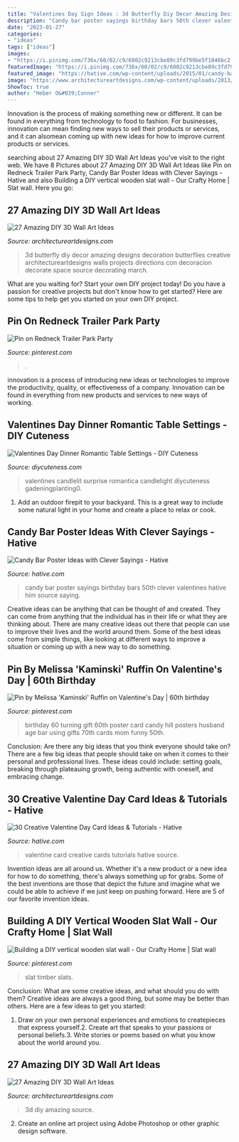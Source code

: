 ```yaml
---
title: "Valentines Day Sign Ideas : 3d Butterfly Diy Decor Amazing Designs Decoration Butterflies Creative Architectureartdesigns Walls Projects Directions Con Decoracion Decorate Space Source Decorating March"
description: "Candy bar poster sayings birthday bars 50th clever valentines hative him source saying"
date: "2023-01-27"
categories:
- "ideas"
tags: ["ideas"]
images:
- "https://i.pinimg.com/736x/60/02/c9/6002c9213cbe89c3fd799be5f1846bc2.jpg"
featuredImage: "https://i.pinimg.com/736x/60/02/c9/6002c9213cbe89c3fd799be5f1846bc2.jpg"
featured_image: "https://hative.com/wp-content/uploads/2015/01/candy-bar-sayings/8-candy-bar-saying-ideas.jpg"
image: "https://www.architectureartdesigns.com/wp-content/uploads/2013/11/1625.jpg"
ShowToc: true
author: "Heber O&#039;Conner"
---
```



Innovation is the process of making something new or different. It can be found in everything from technology to food to fashion. For businesses, innovation can mean finding new ways to sell their products or services, and it can alsomean coming up with new ideas for how to improve current products or services.

	

		
searching about 27 Amazing DIY 3D Wall Art Ideas you've visit to the right web. We have 8 Pictures about 27 Amazing DIY 3D Wall Art Ideas like Pin on Redneck Trailer Park Party, Candy Bar Poster Ideas with Clever Sayings - Hative and also Building a DIY vertical wooden slat wall - Our Crafty Home | Slat wall. Here you go:
		
    
## 27 Amazing DIY 3D Wall Art Ideas

<img loading=lazy src="https://www.architectureartdesigns.com/wp-content/uploads/2013/11/1026.jpg" onerror="this.onerror=null;this.src='https://tse1.mm.bing.net/th?id=OIP.d2GlAbA5H8JNX4Ry8B2VsgHaJ3&amp;pid=15.1';" alt="27 Amazing DIY 3D Wall Art Ideas">

_Source: architectureartdesigns.com_

>3d butterfly diy decor amazing designs decoration butterflies creative architectureartdesigns walls projects directions con decoracion decorate space source decorating march. 

	

What are you waiting for? Start your own DIY project today!
Do you have a passion for creative projects but don't know how to get started? Here are some tips to help get you started on your own DIY project.

    
## Pin On Redneck Trailer Park Party

<img loading=lazy src="https://i.pinimg.com/736x/bb/c1/a2/bbc1a27072d5e8674d576c2325af4aa0.jpg" onerror="this.onerror=null;this.src='https://tse4.mm.bing.net/th?id=OIP.sJKEy3jX3STyEmufup19zQHaJ3&amp;pid=15.1';" alt="Pin on Redneck Trailer Park Party">

_Source: pinterest.com_

>. 

	

innovation is a process of introducing new ideas or technologies to improve the productivity, quality, or effectiveness of a company. Innovation can be found in everything from new products and services to new ways of working. 

    
## Valentines Day Dinner Romantic Table Settings - DIY Cuteness

<img loading=lazy src="https://diycuteness.com/wp-content/uploads/2019/12/Valentines-Day-Dinner-Romantic-Table-Settings-9.jpg" onerror="this.onerror=null;this.src='https://tse1.mm.bing.net/th?id=OIP.Xn-arz10oaYd3m-oGcJDgwHaNJ&amp;pid=15.1';" alt="Valentines Day Dinner Romantic Table Settings - DIY Cuteness">

_Source: diycuteness.com_

>valentines candlelit surprise romantica candlelight diycuteness gadeningplanting0. 

	

1. Add an outdoor firepit to your backyard. This is a great way to include some natural light in your home and create a place to relax or cook. 

    
## Candy Bar Poster Ideas With Clever Sayings - Hative

<img loading=lazy src="https://hative.com/wp-content/uploads/2015/01/candy-bar-sayings/8-candy-bar-saying-ideas.jpg" onerror="this.onerror=null;this.src='https://tse4.mm.bing.net/th?id=OIP.ZCQ7LAyHzLc_TkZApETBdwHaJ4&amp;pid=15.1';" alt="Candy Bar Poster Ideas with Clever Sayings - Hative">

_Source: hative.com_

>candy bar poster sayings birthday bars 50th clever valentines hative him source saying. 

	

Creative ideas can be anything that can be thought of and created. They can come from anything that the individual has in their life or what they are thinking about. There are many creative ideas out there that people can use to improve their lives and the world around them. Some of the best ideas come from simple things, like looking at different ways to improve a situation or coming up with a new way to do something.

    
## Pin By Melissa &#039;Kaminski&#039; Ruffin On Valentine&#039;s Day | 60th Birthday

<img loading=lazy src="https://i.pinimg.com/736x/0d/66/8a/0d668ad79a05471ead32f6d902f0cb33.jpg" onerror="this.onerror=null;this.src='https://tse2.mm.bing.net/th?id=OIP.9xvgZOitSv9JEo4G_fzQmAHaJ4&amp;pid=15.1';" alt="Pin by Melissa &#039;Kaminski&#039; Ruffin on Valentine&#039;s Day | 60th birthday">

_Source: pinterest.com_

>birthday 60 turning gift 60th poster card candy hill posters husband age bar using gifts 70th cards mom funny 50th. 

	

Conclusion: Are there any big ideas that you think everyone should take on?
There are a few big ideas that people should take on when it comes to their personal and professional lives. These ideas could include: setting goals, breaking through plateauing growth, being authentic with oneself, and embracing change.

    
## 30 Creative Valentine Day Card Ideas &amp; Tutorials - Hative

<img loading=lazy src="https://hative.com/wp-content/uploads/2014/10/valentine-card-ideas/30-valentine-card-ideas.jpg" onerror="this.onerror=null;this.src='https://tse1.mm.bing.net/th?id=OIP.i2UZc6sBWmiWn8CeuLQpFAHaJ6&amp;pid=15.1';" alt="30 Creative Valentine Day Card Ideas &amp; Tutorials - Hative">

_Source: hative.com_

>valentine card creative cards tutorials hative source. 

	

Invention ideas are all around us. Whether it's a new product or a new idea for how to do something, there's always something up for grabs. Some of the best inventions are those that depict the future and imagine what we could be able to achieve if we just keep on pushing forward. Here are 5 of our favorite invention ideas.

    
## Building A DIY Vertical Wooden Slat Wall - Our Crafty Home | Slat Wall

<img loading=lazy src="https://i.pinimg.com/736x/60/02/c9/6002c9213cbe89c3fd799be5f1846bc2.jpg" onerror="this.onerror=null;this.src='https://tse1.mm.bing.net/th?id=OIP.ztMixkoJrR1VMu4HBgJsTQHaJ3&amp;pid=15.1';" alt="Building a DIY vertical wooden slat wall - Our Crafty Home | Slat wall">

_Source: pinterest.com_

>slat timber slats. 

	

Conclusion: What are some creative ideas, and what should you do with them?
Creative ideas are always a good thing, but some may be better than others. Here are a few ideas to get you started: 
1. Draw on your own personal experiences and emotions to createpieces that express yourself.2. Create art that speaks to your passions or personal beliefs.3. Write stories or poems based on what you know about the world around you.
    
## 27 Amazing DIY 3D Wall Art Ideas

<img loading=lazy src="https://www.architectureartdesigns.com/wp-content/uploads/2013/11/1625.jpg" onerror="this.onerror=null;this.src='https://tse1.mm.bing.net/th?id=OIP.4mjwaqdWJbK_U-Rn7cCL_QHaKo&amp;pid=15.1';" alt="27 Amazing DIY 3D Wall Art Ideas">

_Source: architectureartdesigns.com_

>3d diy amazing source. 

	

2. Create an online art project using Adobe Photoshop or other graphic design software.

